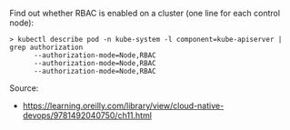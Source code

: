 Find out whether RBAC is enabled on a cluster (one line for each control node):

```
> kubectl describe pod -n kube-system -l component=kube-apiserver | grep authorization
      --authorization-mode=Node,RBAC
      --authorization-mode=Node,RBAC
      --authorization-mode=Node,RBAC
```

Source:

* https://learning.oreilly.com/library/view/cloud-native-devops/9781492040750/ch11.html
